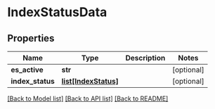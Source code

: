 # IndexStatusData

## Properties
Name | Type | Description | Notes
------------ | ------------- | ------------- | -------------
**es_active** | **str** |  | [optional] 
**index_status** | [**list[IndexStatus]**](IndexStatus.md) |  | [optional] 

[[Back to Model list]](../README.md#documentation-for-models) [[Back to API list]](../README.md#documentation-for-api-endpoints) [[Back to README]](../README.md)


